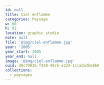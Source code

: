 ```yaml
---
id: null
title: Ciel enflamme
categories: Paysage
w: 60
h: 92
location: graphic studio
note: null
file: '@img/ciel-enflamme.jpg'
year: '2005'
year_start: 2005
year_end: null
image: '@img/ciel-enflamme.jpg'
uuid: d0c79035-f430-49cb-a224-1ccada3be868
collections:
  - paysages
---
```


